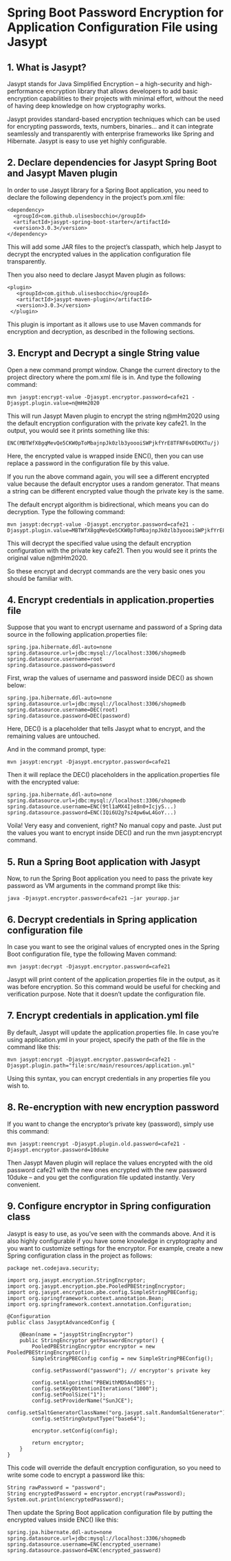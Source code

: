 # Spring Boot Password Encryption for Application Configuration File using Jasypt


## 1. What is Jasypt?


Jasypt stands for Java Simplified Encryption – a high-security and high-performance encryption library that allows developers to add basic encryption capabilities to their projects with minimal effort, without the need of having deep knowledge on how cryptography works.

Jasypt provides standard-based encryption techniques which can be used for encrypting passwords, texts, numbers, binaries… and it can integrate seamlessly and transparently with enterprise frameworks like Spring and Hibernate. Jasypt is easy to use yet highly configurable.


## 2. Declare dependencies for Jasypt Spring Boot and Jasypt Maven plugin

In order to use Jasypt library for a Spring Boot application, you need to declare the following dependency in the project’s pom.xml file:

```
<dependency>
  <groupId>com.github.ulisesbocchio</groupId>
  <artifactId>jasypt-spring-boot-starter</artifactId>
  <version>3.0.3</version>
</dependency>
```

This will add some JAR files to the project’s classpath, which help Jasypt to decrypt the encrypted values in the application configuration file transparently.

Then you also need to declare Jasypt Maven plugin as follows:

```
<plugin>
   <groupId>com.github.ulisesbocchio</groupId>
   <artifactId>jasypt-maven-plugin</artifactId>
   <version>3.0.3</version>
 </plugin>
```

This plugin is important as it allows use to use Maven commands for encryption and decryption, as described in the following sections.


## 3. Encrypt and Decrypt a single String value

Open a new command prompt window. Change the current directory to the project directory where the pom.xml file is in. And type the following command:

```
mvn jasypt:encrypt-value -Djasypt.encryptor.password=cafe21 -Djasypt.plugin.value=n@mHm2020
```

This will run Jasypt Maven plugin to encrypt the string n@mHm2020 using the default encryption configuration with the private key cafe21. In the output, you would see it prints something like this:

```
ENC(MBTWfX8gqMevQe5CKW0pToMbajnpJk0zlb3yoooiSWPjkfYrE8TFNF6vDEMXTu/j)
```

Here, the encrypted value is wrapped inside ENC(), then you can use replace a password in the configuration file by this value.

If you run the above command again, you will see a different encrypted value because the default encryptor uses a random generator. That means a string can be different encrypted value though the private key is the same.

The default encrypt algorithm is bidirectional, which means you can do decryption. Type the following command:

```
mvn jasypt:decrypt-value -Djasypt.encryptor.password=cafe21 -Djasypt.plugin.value=MBTWfX8gqMevQe5CKW0pToMbajnpJk0zlb3yoooiSWPjkfYrE8TFNF6vDEMXTu/j
```

This will decrypt the specified value using the default encryption configuration with the private key cafe21. Then you would see it prints the original value n@mHm2020.

So these encrypt and decrypt commands are the very basic ones you should be familiar with.


## 4. Encrypt credentials in application.properties file

Suppose that you want to encrypt username and password of a Spring data source in the following application.properties file:

```
spring.jpa.hibernate.ddl-auto=none
spring.datasource.url=jdbc:mysql://localhost:3306/shopmedb
spring.datasource.username=root
spring.datasource.password=password
```

First, wrap the values of username and password inside DEC() as shown below:

```
spring.jpa.hibernate.ddl-auto=none
spring.datasource.url=jdbc:mysql://localhost:3306/shopmedb
spring.datasource.username=DEC(root)
spring.datasource.password=DEC(password)
```


Here, DEC() is a placeholder that tells Jasypt what to encrypt, and the remaining values are untouched.

And in the command prompt, type:

```
mvn jasypt:encrypt -Djasypt.encryptor.password=cafe21
```

Then it will replace the DEC() placeholders in the application.properties file with the encrypted value:

```
spring.jpa.hibernate.ddl-auto=none
spring.datasource.url=jdbc:mysql://localhost:3306/shopmedb
spring.datasource.username=ENC(9tl1aMX4Ije8n0+IcjyS...)
spring.datasource.password=ENC(IQi6U2g7sz4pw6wL4GoY...)
```

Voila! Very easy and convenient, right? No manual copy and paste. Just put the values you want to encrypt inside DEC() and run the mvn jasypt:encrypt command.


## 5. Run a Spring Boot application with Jasypt

Now, to run the Spring Boot application you need to pass the private key password as VM arguments in the command prompt like this:

```
java -Djasypt.encryptor.password=cafe21 –jar yourapp.jar
```


## 6. Decrypt credentials in Spring application configuration file

In case you want to see the original values of encrypted ones in the Spring Boot configuration file, type the following Maven command:

```
mvn jasypt:decrypt -Djasypt.encryptor.password=cafe21
```

Jasypt will print content of the application.properties file in the output, as it was before encryption. So this command would be useful for checking and verification purpose. Note that it doesn’t update the configuration file.


## 7. Encrypt credentials in application.yml file

By default, Jasypt will update the application.properties file. In case you’re using application.yml in your project, specify the path of the file in the command like this:

```
mvn jasypt:encrypt -Djasypt.encryptor.password=cafe21 -Djasypt.plugin.path="file:src/main/resources/application.yml"
```

Using this syntax, you can encrypt credentials in any properties file you wish to.


## 8. Re-encryption with new encryption password

If you want to change the encryptor’s private key (password), simply use this command:

```
mvn jasypt:reencrypt -Djasypt.plugin.old.password=cafe21 -Djasypt.encryptor.password=10duke
```

Then Jasypt Maven plugin will replace the values encrypted with the old password cafe21 with the new ones encrypted with the new password 10duke – and you get the configuration file updated instantly. Very convenient.


## 9. Configure encryptor in Spring configuration class

Jasypt is easy to use, as you’ve seen with the commands above. And it is also highly configurable if you have some knowledge in cryptography and you want to customize settings for the encryptor. For example, create a new Spring configuration class in the project as follows:

```
package net.codejava.security;
 
import org.jasypt.encryption.StringEncryptor;
import org.jasypt.encryption.pbe.PooledPBEStringEncryptor;
import org.jasypt.encryption.pbe.config.SimpleStringPBEConfig;
import org.springframework.context.annotation.Bean;
import org.springframework.context.annotation.Configuration;
 
@Configuration
public class JasyptAdvancedConfig {
 
    @Bean(name = "jasyptStringEncryptor")
    public StringEncryptor getPasswordEncryptor() {
        PooledPBEStringEncryptor encryptor = new PooledPBEStringEncryptor();
        SimpleStringPBEConfig config = new SimpleStringPBEConfig();
     
        config.setPassword("password"); // encryptor's private key
     
        config.setAlgorithm("PBEWithMD5AndDES");
        config.setKeyObtentionIterations("1000");
        config.setPoolSize("1");
        config.setProviderName("SunJCE");
        config.setSaltGeneratorClassName("org.jasypt.salt.RandomSaltGenerator");
        config.setStringOutputType("base64");
     
        encryptor.setConfig(config);
     
        return encryptor;
    }
}
```

This code will override the default encryption configuration, so you need to write some code to encrypt a password like this:

```
String rawPassword = "password";
String encryptedPassword = encryptor.encrypt(rawPassword);
System.out.println(encryptedPassword);
```

Then update the Spring Boot application configuration file by putting the encrypted values inside ENC() like this:

```
spring.jpa.hibernate.ddl-auto=none
spring.datasource.url=jdbc:mysql://localhost:3306/shopmedb
spring.datasource.username=ENC(encrypted_username)
spring.datasource.password=ENC(encrypted_password)
```
